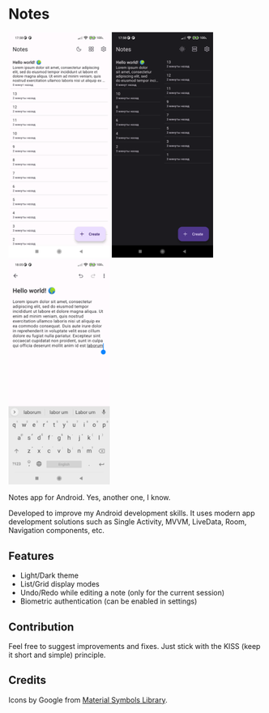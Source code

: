 # Notes

<img src="docs/screenshot1.png" width="200px"> <img src="docs/screenshot2.png" width="200px"> <img src="docs/screenshot3.png" width="200px">

Notes app for Android. Yes, another one, I know.

Developed to improve my Android development skills. It uses modern app development solutions such as Single Activity, MVVM, LiveData, Room, Navigation components, etc.

## Features

- Light/Dark theme
- List/Grid display modes
- Undo/Redo while editing a note (only for the current session)
- Biometric authentication (can be enabled in settings)

## Contribution

Feel free to suggest improvements and fixes. Just stick with the KISS (keep it short and simple) principle.

## Credits

Icons by Google from [Material Symbols Library](http://fonts.google.com/icons). 

